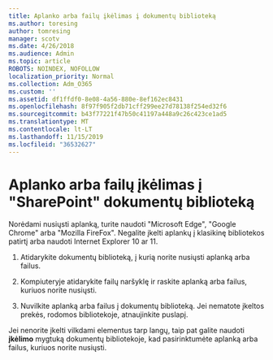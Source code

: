 ```yaml
---
title: Aplanko arba failų įkėlimas į dokumentų biblioteką
ms.author: toresing
author: tomresing
manager: scotv
ms.date: 4/26/2018
ms.audience: Admin
ms.topic: article
ROBOTS: NOINDEX, NOFOLLOW
localization_priority: Normal
ms.collection: Adm_O365
ms.custom: ''
ms.assetid: df1ffdf0-8e08-4a56-880e-8ef162ec8431
ms.openlocfilehash: 8f97f905f2db71cff299ee27d78138f254ed32f6
ms.sourcegitcommit: b43f77221f47b50c41197a448a9c26c423ce1ad5
ms.translationtype: MT
ms.contentlocale: lt-LT
ms.lasthandoff: 11/15/2019
ms.locfileid: "36532627"
---
```

# <a name="upload-a-folder-or-files-to-a-sharepoint-document-library"></a>Aplanko arba failų įkėlimas į "SharePoint" dokumentų biblioteką

Norėdami nusiųsti aplanką, turite naudoti "Microsoft Edge", "Google Chrome" arba "Mozilla FireFox". Negalite įkelti aplankų į klasikinę bibliotekos patirtį arba naudoti Internet Explorer 10 ar 11.
  
1. Atidarykite dokumentų biblioteką, į kurią norite nusiųsti aplanką arba failus.
    
2. Kompiuteryje atidarykite failų naršyklę ir raskite aplanką arba failus, kuriuos norite nusiųsti.
    
3. Nuvilkite aplanką arba failus į dokumentų biblioteką. Jei nematote įkeltos prekės, rodomos bibliotekoje, atnaujinkite puslapį. 
    
Jei nenorite įkelti vilkdami elementus tarp langų, taip pat galite naudoti **įkėlimo** mygtuką dokumentų bibliotekoje, kad pasirinktumėte aplanką arba failus, kuriuos norite nusiųsti. 
  

